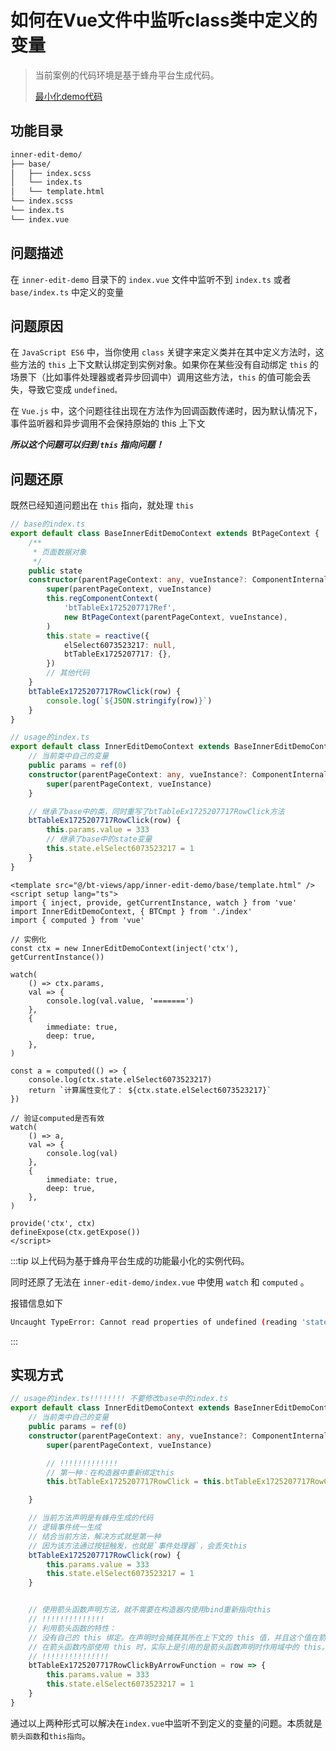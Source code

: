 # 如何在Vue文件中监听class类中定义的变量

> 当前案例的代码环境是基于蜂舟平台生成代码。
>
> [最小化demo代码](https://gitee.com/yuuuuuyu/bugs-resources/tree/develop/src/views/class)


## 功能目录
```markdown
inner-edit-demo/
├── base/
│   ├── index.scss
│   └── index.ts
│   └── template.html
└── index.scss
└── index.ts
└── index.vue
```

## 问题描述

在 `inner-edit-demo` 目录下的 `index.vue` 文件中监听不到 `index.ts` 或者 `base/index.ts` 中定义的变量

## 问题原因

在 `JavaScript ES6` 中，当你使用 `class` 关键字来定义类并在其中定义方法时，这些方法的 `this` 上下文默认绑定到实例对象。如果你在某些没有自动绑定 `this` 的场景下（比如事件处理器或者异步回调中）调用这些方法，`this` 的值可能会丢失，导致它变成 `undefined。`

在 `Vue.js` 中，这个问题往往出现在方法作为回调函数传递时，因为默认情况下，事件监听器和异步调用不会保持原始的 this 上下文

***所以这个问题可以归到 `this` 指向问题！***

## 问题还原

既然已经知道问题出在 `this` 指向，就处理 `this` 

```ts
// base的index.ts
export default class BaseInnerEditDemoContext extends BtPageContext {
    /**
     * 页面数据对象
     */
    public state
    constructor(parentPageContext: any, vueInstance?: ComponentInternalInstance) {
        super(parentPageContext, vueInstance)
        this.regComponentContext(
            'btTableEx1725207717Ref',
            new BtPageContext(parentPageContext, vueInstance),
        )
        this.state = reactive({
            elSelect6073523217: null,
            btTableEx1725207717: {},
        })
        // 其他代码
    }
    btTableEx1725207717RowClick(row) {
        console.log(`${JSON.stringify(row)}`)
    }   
}
```

```ts
// usage的index.ts
export default class InnerEditDemoContext extends BaseInnerEditDemoContext {
    // 当前类中自己的变量
    public params = ref(0)
    constructor(parentPageContext: any, vueInstance?: ComponentInternalInstance) {
        super(parentPageContext, vueInstance)
    }

    // 继承了base中的类，同时重写了btTableEx1725207717RowClick方法
    btTableEx1725207717RowClick(row) {
        this.params.value = 333
        // 继承了base中的state变量
        this.state.elSelect6073523217 = 1
    }
}
```

```vue
<template src="@/bt-views/app/inner-edit-demo/base/template.html" />
<script setup lang="ts">
import { inject, provide, getCurrentInstance, watch } from 'vue'
import InnerEditDemoContext, { BTCmpt } from './index'
import { computed } from 'vue'

// 实例化
const ctx = new InnerEditDemoContext(inject('ctx'), getCurrentInstance())

watch(
    () => ctx.params,
    val => {
        console.log(val.value, '=======')
    },
    {
        immediate: true,
        deep: true,
    },
)

const a = computed(() => {
    console.log(ctx.state.elSelect6073523217)
    return `计算属性变化了： ${ctx.state.elSelect6073523217}`
})

// 验证computed是否有效
watch(
    () => a,
    val => {
        console.log(val)
    },
    {
        immediate: true,
        deep: true,
    },
)

provide('ctx', ctx)
defineExpose(ctx.getExpose())
</script>
```

:::tip
以上代码为基于蜂舟平台生成的功能最小化的实例代码。

同时还原了无法在 `inner-edit-demo/index.vue` 中使用 `watch` 和 `computed` 。

报错信息如下
```bash
Uncaught TypeError: Cannot read properties of undefined (reading 'state')
```
:::

## 实现方式

```ts
// usage的index.ts!!!!!!!! 不要修改base中的index.ts
export default class InnerEditDemoContext extends BaseInnerEditDemoContext {
    // 当前类中自己的变量
    public params = ref(0)
    constructor(parentPageContext: any, vueInstance?: ComponentInternalInstance) {
        super(parentPageContext, vueInstance)

        // !!!!!!!!!!!!!
        // 第一种：在构造器中重新绑定this
        this.btTableEx1725207717RowClick = this.btTableEx1725207717RowClick.bind(this)

    }

    // 当前方法声明是有蜂舟生成的代码
    // 逻辑事件统一生成
    // 结合当前方法，解决方式就是第一种
    // 因为该方法通过按钮触发，也就是`事件处理器`，会丢失this
    btTableEx1725207717RowClick(row) {
        this.params.value = 333
        this.state.elSelect6073523217 = 1
    }


    // 使用箭头函数声明方法，就不需要在构造器内使用bind重新指向this
    // !!!!!!!!!!!!!!
    // 利用箭头函数的特性：
    // 没有自己的 this 绑定。在声明时会捕获其所在上下文的 this 值，并且这个值在箭头函数的生命周期内保持不变。
    // 在箭头函数内部使用 this 时，实际上是引用的是箭头函数声明时作用域中的 this。常用于回调函数和方法中，以确保 this 的值与期望的对象保持一致，而不是调用时的上下文。
    // !!!!!!!!!!!!!!!
    btTableEx1725207717RowClickByArrowFunction = row => {
        this.params.value = 333
        this.state.elSelect6073523217 = 1
    }
}
```

通过以上两种形式可以解决在`index.vue`中监听不到定义的变量的问题。本质就是`箭头函数`和`this指向`。